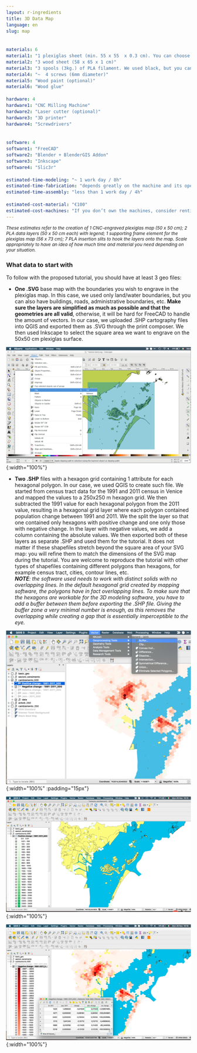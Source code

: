 ```yaml
---
layout: r-ingredients
title: 3D Data Map
language: en
slug: map


materials: 6
material1: "1 plexiglas sheet (min. 55 x 55  x 0.3 cm). You can choose the color you wish"
material2: "3 wood sheet (58 x 65 x 1 cm)"
material3: "3 spools (3kg.) of PLA filament. We used black, but you can choose to use different colors"
material4: "~  4 screws (6mm diameter)"
material5: "Wood paint (optional)"
material6: "Wood glue"

hardware: 4
hardware1: "CNC Milling Machine"
hardware2: "Laser cutter (optional)"
hardware3: "3D printer"
hardware4: "Screwdrivers"


software: 4
software1: "FreeCAD"
software2: "Blender + BlenderGIS Addon"
software3: "Inkscape"
software4: "Slic3r"

estimated-time-modeling: "~ 1 work day / 8h"
estimated-time-fabrication: "depends greatly on the machine and its operator. (approximately 3 days with standard machines, but the time can be cut down considerably if you have access to larger machines)"
estimated-time-assembly: "less than 1 work day / 4h"

estimated-cost-material: "€100"
estimated-cost-machines: "If you don’t own the machines, consider renting them at your local lab - estimate to book time slots for approximately 8 hours of CNC milling and 65 hours of 3d printing in total, but discuss the project first with the lab manager / machine operator because it will vary greatly depending on the specs of the available machine."
---
```


<p style="font-size: 12px"><em>These estimates refer to the creation of 1 CNC-engraved plexiglas map (50 x 50 cm); 2 PLA data layers (50 x 50 cm each) with legend; 1 supporting frame element for the plexiglas map (56 x 73 cm); 7 PLA insertion slits to hook the layers onto the map.
Scale appropriately to have an idea of how much time and material you need depending on your situation.</em></p>

### What data to start with

To follow with the proposed tutorial, you should have at least 3 geo files:

- **One .SVG** base map with the boundaries you wish to engrave in the plexiglas map. In this case, we used only land/water boundaries, but you can also have buildings, roads, administrative boundaries, etc. **Make sure the layers are simplified as much as possible and that the geometries are all valid**, otherwise, it will be hard for FreeCAD to handle the amount of vectors. In our case, we uploaded .SHP cartography files into QGIS and exported them as .SVG through the print composer. We then used Inkscape to select the square area we want to engrave on the 50x50 cm plexiglas surface.    
 
![svg-map](/cookbook/map/img/svg-clip.png){:width="100%"}


- **Two .SHP** files with a hexagon grid containing 1 attribute for each hexagonal polygon. In our case, we used QGIS to create such file. We started from census tract data for the 1991 and 2011 census in Venice and mapped the values to a 250x250 m hexagon grid. We then subtracted the 1991 value for each hexagonal polygon from the 2011 value, resulting in a hexagonal grid layer where each polygon contained population change between 1991 and 2011. We the split the layer so that one contained only hexagons with positive change and one only those with  negative change. In the layer with negative values, we add a column containing the absolute values. We then exported both of these layers as separate .SHP and used them for the tutorial. It does not matter if these shapefiles stretch beyond the square area of your SVG map: you will refine them to match the dimensions of the SVG map during the tutorial. You are welcome to reproduce the tutorial with other types of shapefiles containing different polygons than hexagons, for example census tract, cities, contour lines, etc.    
***NOTE**: the software used needs to work with distinct solids with no overlapping lines. In the default hexagonal grid created by mapping software, the polygons have in fact overlapping lines. To make sure that the hexagons are workable for the 3D modeling software, you have to add a buffer between them before exporting the .SHP file. Giving the buffer zone a very minimal number is enough, as this removes the overlapping while creating a gap that is essentially imperceptible to the eye.*   

![buffer](/cookbook/map/img/buffer.png){:width="100%" :padding="15px"}    

![positive](/cookbook/map/img/positive-layer.png){:width="100%"}   

![negative](/cookbook/map/img/negative-layer.png){:width="100%"}